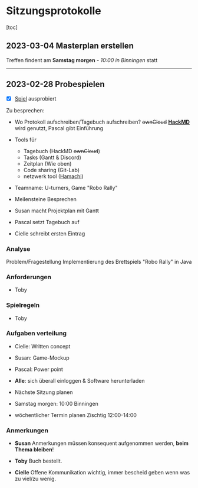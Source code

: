 # Sitzungsprotokolle

[toc]


## 2023-03-04 Masterplan erstellen
    
Treffen findent am **Samstag morgen** - *10:00 in Binningen* statt


***

## 2023-02-28 Probespielen

- [x] [Spiel](https://de.wikipedia.org/wiki/Robo_Rally) ausprobiert

Zu besprechen:

-    Wo Protokoll aufschreiben/Tagebuch aufschreiben?
~~ownCloud~~ **[HackMD](https://hackmd.io)** wird genutzt, Pascal gibt Einführung

- Tools für
  - Tagebuch (HackMD ~~ownCloud~~)
  - Tasks (Gantt & Discord)
  - Zeitplan (Wie oben)
  - Code sharing (Git-Lab)
  - netzwerk tool ([Hamachi](https://vpn.net/))
- Teamname: U-turners, Game "Robo Rally"
- Meilensteine Besprechen
- Susan macht Projektplan mit Gantt
- Pascal setzt Tagebuch auf
- Cielle schreibt ersten Eintrag


### Analyse
Problem/Fragestellung
Implementierung des Brettspiels "Robo Rally" in Java

### Anforderungen
- Toby


### Spielregeln
- Toby

### Aufgaben verteilung
- Cielle: Written concept
- Susan: Game-Mockup
- Pascal: Power point
- **Alle**: sich überall einloggen & Software herunterladen

- Nächste Sitzung planen
- Samstag morgen: 10:00 Binningen

- wöchentlicher Termin planen
Zischtig 12:00-14:00

### Anmerkungen
- **Susan**
Anmerkungen müssen konsequent aufgenommen werden, **beim Thema bleiben**!

- **Toby**
Buch bestellt.

- **Cielle**
Offene Kommunikation wichtig, immer bescheid geben wenn was zu viel/zu wenig.